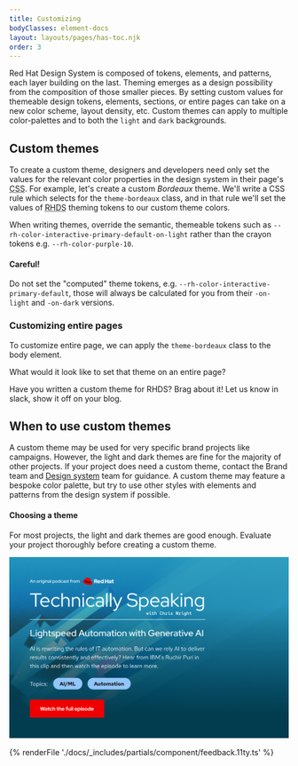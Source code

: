 ```yaml
---
title: Customizing
bodyClasses: element-docs
layout: layouts/pages/has-toc.njk
order: 3
---
```

<link rel="stylesheet"
      data-helmet
      href="../color-palettes.css">

<script type="module" data-helmet>
  import '@uxdot/elements/uxdot-pattern.js';
  import '@rhds/elements/lib/elements/rh-context-demo/rh-context-demo.js';
  import '@rhds/elements/rh-accordion/rh-accordion.js';
  import '@rhds/elements/rh-audio-player/rh-audio-player.js';
  import '@rhds/elements/rh-blockquote/rh-blockquote.js';
  import '@rhds/elements/rh-button/rh-button.js';
  import '@rhds/elements/rh-card/rh-card.js';
  import '@rhds/elements/rh-cta/rh-cta.js';
  import '@rhds/elements/rh-pagination/rh-pagination.js';
  import '@rhds/elements/rh-switch/rh-switch.js';
  import '@rhds/elements/rh-tabs/rh-tabs.js';
  import '@rhds/elements/rh-tag/rh-tag.js';
  import '@rhds/elements/rh-tile/rh-tile.js';
  document.getElementById('bordeaux-page-switch').addEventListener('change', function() {
    document.documentElement.classList.toggle('theme-bordeaux', this.checked);
  });
</script>

<style>
  .theme-bordeaux {
    --bordeaux-darkest: #19050a;
    --bordeaux-darker: #260710;
    --bordeaux-dark: #330915;
    --bordeaux-dark-alt: #290711;
    --bordeaux-brand-dark: #7f1734;
    --bordeaux-brand-light: #d52757;
    --bordeaux-light: #a55d71;
    --bordeaux-lighter: #d9b9c2;
    --bordeaux-lightest: #f2e8eb;
    --rh-color-surface-darkest: var(--bordeaux-darkest);
    --rh-color-surface-darker: var(--bordeaux-darker);
    --rh-color-surface-dark: var(--bordeaux-dark);
    --rh-color-surface-dark-alt: var(--bordeaux-dark-alt);
    --rh-color-surface-light: var(--bordeaux-light);
    --rh-color-surface-lighter: var(--bordeaux-lighter);
    --rh-color-surface-lightest: var(--bordeaux-lightest);
    --rh-color-border-interactive-on-dark: var(--bordeaux-lightest);
    --rh-color-border-interactive-on-light: var(--bordeaux-darkest);
    --rh-color-interactive-primary-default-on-dark: var(--bordeaux-lighter);
    --rh-color-interactive-primary-default-on-light: var(--bordeaux-darker);
    --rh-color-interactive-primary-hover-on-dark: var(--bordeaux-light);
    --rh-color-interactive-primary-hover-on-light: var(--bordeaux-dark);
    --rh-color-interactive-primary-focus-on-dark: var(--bordeaux-light);
    --rh-color-interactive-primary-focus-on-light: var(--bordeaux-dark);
    --rh-color-interactive-primary-active-on-dark: var(--bordeaux-light);
    --rh-color-interactive-primary-active-on-light: var(--bordeaux-dark);
    --rh-color-border-subtle-on-dark: var(--bordeaux-lighter);
    --rh-color-border-subtle-on-light: var(--bordeaux-darker);
    --rh-color-icon-primary-on-light: var(--bordeaux-brand-dark);
    --rh-color-icon-primary-on-dark: var(--bordeaux-brand-light);
  }
</style>

Red Hat Design System is composed of tokens, elements, and patterns, each layer
building on the last. Theming emerges as a design possibility from the
composition of those smaller pieces. By setting custom values for themeable
design tokens, elements, sections, or entire pages can take on a new color
scheme, layout density, etc. Custom themes can apply to multiple color-palettes
and to both the `light` and `dark` backgrounds.

## Custom themes

To create a custom theme, designers and developers need only set the values for 
the relevant color properties in the design system in their page's <abbr 
  title="Cascading style sheets">CSS</abbr>. For example, let's create a custom 
_Bordeaux_ theme. We'll write a CSS rule which selects for the `theme-bordeaux` 
class, and in that rule we'll set the values of <abbr title="red hat design 
  system">RHDS</abbr> theming tokens to our custom theme colors.

<uxdot-pattern class="card-snippet-grid"
               full-height
               active-tab="css"
               src="./patterns/card-bordeaux.html">
</uxdot-pattern>

<rh-alert>When writing themes, override the semantic, themeable tokens such as
`--rh-color-interactive-primary-default-on-light` rather than the crayon tokens
e.g. `--rh-color-purple-10`.</rh-alert>

<rh-alert state="warning">
  <h4 slot="header">Careful!</h4>

Do not set the "computed" theme tokens, e.g.
`--rh-color-interactive-primary-default`, those will always be calculated for
you from their `-on-light` and `-on-dark` versions.

</rh-alert>

### Customizing entire pages

To customize entire page, we can apply the `theme-bordeaux` class to the body element.

<rh-card>
  <label for="bordeaux-page-switch">
    What would it look like to set that theme on an entire page?
  </label>
  <rh-switch id="bordeaux-page-switch"
             message-on="Bordeaux"
             message-off="Raleigh"></rh-switch>
</rh-card>

Have you written a custom theme for RHDS? Brag about it! Let us know in slack, show it off on your blog.

## When to use custom themes

A custom theme may be used for very specific brand projects like campaigns.
However, the light and dark themes are fine for the majority of other projects.
If your project does need a custom theme, contact the Brand team and [Design
system](https://github.com/RedHat-UX/red-hat-design-system/discussions) team for guidance. A custom theme may feature a bespoke color
palette, but try to use other styles with elements and patterns from the design
system if possible.

<rh-alert state="warning">
  <h4 slot="header">Choosing a theme</h4>
  <p>For most projects, the light and dark themes are good enough. Evaluate
    your project thoroughly before creating a custom theme.</p>
</rh-alert>

<uxdot-example>
  <img alt="Example of a hero that uses light blue tags against a background image",
       src="/assets/theming/custom-theme.png">
</uxdot-example>

{% renderFile './docs/_includes/partials/component/feedback.11ty.ts' %}
